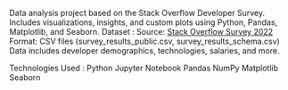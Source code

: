 Data analysis project based on the Stack Overflow Developer Survey. Includes visualizations, insights, and custom plots using Python, Pandas, Matplotlib, and Seaborn.
Dataset :
Source: [Stack Overflow Survey 2022](https://survey.stackoverflow.co/)
Format: CSV files (survey_results_public.csv, survey_results_schema.csv)
Data includes developer demographics, technologies, salaries, and more.

Technologies Used : 
Python
Jupyter Notebook
Pandas
NumPy
Matplotlib
Seaborn



